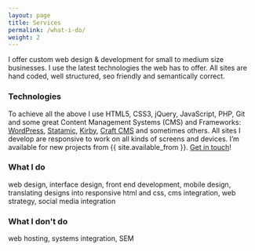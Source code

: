 ```yaml
---
layout: page
title: Services
permalink: /what-i-do/
weight: 2
---
```


I offer custom web design & development for small to medium size businesses.
I use the latest technologies the web has to offer. All sites are hand coded, well structured, seo friendly and semantically correct.

### Technologies

To achieve all the above I use HTML5, CSS3, jQuery, JavaScript, PHP, Git and some great Content Management Systems (CMS) and Frameworks:
[WordPress](http://wordpress.org), [Statamic](http://statamic.com), [Kirby](http://getkirby.com), [Craft CMS](http://buildwithcraft.com/) and sometimes others. All sites I develop are responsive to work on all kinds of screens and devices.
I’m available for new projects from {{ site.available_from }}. [Get in touch](mailto:me@joern.im)!

### What I do

web design, interface design, front end development, mobile design, translating designs into responsive html and css, cms integration, web strategy, social media integration

### What I don't do

web hosting, systems integration, SEM
